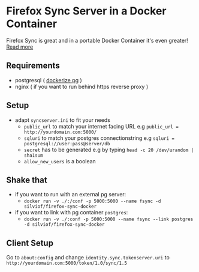 # Firefox Sync Server in a Docker Container

Firefox Sync is great and in a portable Docker Container it's even greater! [Read more](https://docs.services.mozilla.com/howtos/run-sync-1.5.html)

## Requirements

* postgresql ( [dockerize pg](https://gist.github.com/erdii/2f56556b59447db83bc9) )
* nginx ( if you want to run behind https reverse proxy )


## Setup

* adapt `syncserver.ini` to fit your needs
  * `public_url` to match your internet facing URL e.g `public_url = http://yourdomain.com:5000/`
  * `sqluri` to match your postgres connectionstring e.g `sqluri = postgresql://user:pass@server/db`
  * `secret` has to be generated e.g by typing `head -c 20 /dev/urandom | sha1sum`
  * `allow_new_users` is a boolean


## Shake that

* if you want to run with an external pg server:
  * `docker run -v ./:/conf -p 5000:5000 --name fsync -d silviof/firefox-sync-docker`
* if you want to link with pg container `postgres`:
  * `docker run -v ./:conf -p 5000:5000 --name fsync --link postgres -d silviof/firefox-sync-docker`

## Client Setup

Go to `about:config` and change `identity.sync.tokenserver.uri` to `http://yourdomain.com:5000/token/1.0/sync/1.5`
